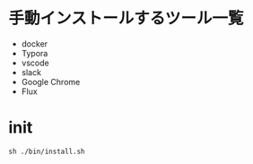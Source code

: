 # 手動インストールするツール一覧
* docker
* Typora
* vscode
* slack
* Google Chrome
* Flux

# init
```
sh ./bin/install.sh
```